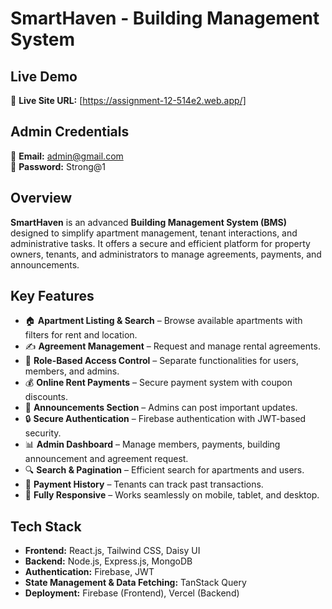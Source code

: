 # SmartHaven - Building Management System

## Live Demo
🔗 **Live Site URL:** [https://assignment-12-514e2.web.app/]

## Admin Credentials
👤 **Email:** admin@gmail.com  
🔑 **Password:** Strong@1

## Overview
**SmartHaven** is an advanced **Building Management System (BMS)** designed to simplify apartment management, tenant interactions, and administrative tasks. It offers a secure and efficient platform for property owners, tenants, and administrators to manage agreements, payments, and announcements.

## Key Features
- 🏠 **Apartment Listing & Search** – Browse available apartments with filters for rent and location.
- ✍️ **Agreement Management** – Request and manage rental agreements.
- 👥 **Role-Based Access Control** – Separate functionalities for users, members, and admins.
- 💰 **Online Rent Payments** – Secure payment system with coupon discounts.
- 📢 **Announcements Section** – Admins can post important updates.
- 🔒 **Secure Authentication** – Firebase authentication with JWT-based security.
- 📊 **Admin Dashboard** – Manage members, payments,  building announcement and agreement request.
- 🔍 **Search & Pagination** – Efficient search for apartments and users.
- 📜 **Payment History** – Tenants can track past transactions.
- 📱 **Fully Responsive** – Works seamlessly on mobile, tablet, and desktop.

## Tech Stack
- **Frontend:** React.js, Tailwind CSS, Daisy UI
- **Backend:** Node.js, Express.js, MongoDB
- **Authentication:** Firebase, JWT
- **State Management & Data Fetching:** TanStack Query
- **Deployment:** Firebase (Frontend), Vercel (Backend)

